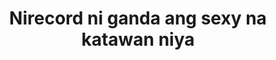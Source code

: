 ---
layout: post
title: Nirecord ni ganda ang sexy na katawan niya
duration: '00:53'
view: 230
rate: 2
video: 'https://flashservice.xvideos.com/embedframe/9865998'
category: 
 - pinay
 - beautiful
 - student
 - pov
 - masterbate
tags: 
 - nene
 - muse
 - show
 - webcam
 - jackpot
 - flawless 
 - work
priority: 0.9
changefreq: daily
---